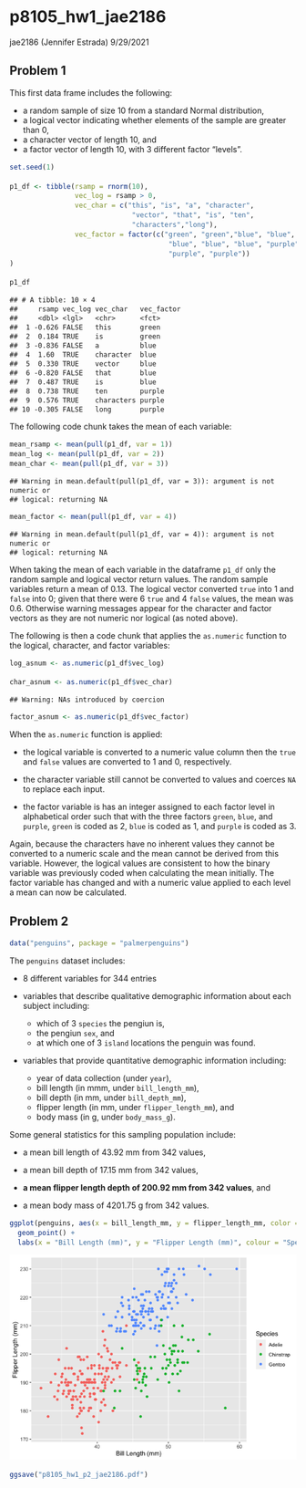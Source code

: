 p8105\_hw1\_jae2186
================
jae2186 (Jennifer Estrada)
9/29/2021

## Problem 1

This first data frame includes the following:

-   a random sample of size 10 from a standard Normal distribution,
-   a logical vector indicating whether elements of the sample are
    greater than 0,
-   a character vector of length 10, and
-   a factor vector of length 10, with 3 different factor “levels”.

``` r
set.seed(1)

p1_df <- tibble(rsamp = rnorm(10),
                vec_log = rsamp > 0,
                vec_char = c("this", "is", "a", "character", 
                              "vector", "that", "is", "ten",
                              "characters","long"),
                vec_factor = factor(c("green", "green","blue", "blue",
                                       "blue", "blue", "blue", "purple", 
                                       "purple", "purple"))
)

p1_df
```

    ## # A tibble: 10 × 4
    ##     rsamp vec_log vec_char   vec_factor
    ##     <dbl> <lgl>   <chr>      <fct>     
    ##  1 -0.626 FALSE   this       green     
    ##  2  0.184 TRUE    is         green     
    ##  3 -0.836 FALSE   a          blue      
    ##  4  1.60  TRUE    character  blue      
    ##  5  0.330 TRUE    vector     blue      
    ##  6 -0.820 FALSE   that       blue      
    ##  7  0.487 TRUE    is         blue      
    ##  8  0.738 TRUE    ten        purple    
    ##  9  0.576 TRUE    characters purple    
    ## 10 -0.305 FALSE   long       purple

The following code chunk takes the mean of each variable:

``` r
mean_rsamp <- mean(pull(p1_df, var = 1))
mean_log <- mean(pull(p1_df, var = 2))
mean_char <- mean(pull(p1_df, var = 3))
```

    ## Warning in mean.default(pull(p1_df, var = 3)): argument is not numeric or
    ## logical: returning NA

``` r
mean_factor <- mean(pull(p1_df, var = 4))
```

    ## Warning in mean.default(pull(p1_df, var = 4)): argument is not numeric or
    ## logical: returning NA

When taking the mean of each variable in the dataframe `p1_df` only the
random sample and logical vector return values. The random sample
variables return a mean of 0.13. The logical vector converted `true`
into 1 and `false` into 0; given that there were 6 `true` and 4 `false`
values, the mean was 0.6. Otherwise warning messages appear for the
character and factor vectors as they are not numeric nor logical (as
noted above).

The following is then a code chunk that applies the `as.numeric`
function to the logical, character, and factor variables:

``` r
log_asnum <- as.numeric(p1_df$vec_log)

char_asnum <- as.numeric(p1_df$vec_char)
```

    ## Warning: NAs introduced by coercion

``` r
factor_asnum <- as.numeric(p1_df$vec_factor)
```

When the `as.numeric` function is applied:

-   the logical variable is converted to a numeric value column then the
    `true` and `false` values are converted to 1 and 0, respectively.

-   the character variable still cannot be converted to values and
    coerces `NA` to replace each input.

-   the factor variable is has an integer assigned to each factor level
    in alphabetical order such that with the three factors `green`,
    `blue`, and `purple`, `green` is coded as 2, `blue` is coded as 1,
    and `purple` is coded as 3.

Again, because the characters have no inherent values they cannot be
converted to a numeric scale and the mean cannot be derived from this
variable. However, the logical values are consistent to how the binary
variable was previously coded when calculating the mean initially. The
factor variable has changed and with a numeric value applied to each
level a mean can now be calculated.

## Problem 2

``` r
data("penguins", package = "palmerpenguins")
```

The `penguins` dataset includes:

-   8 different variables for 344 entries

-   variables that describe qualitative demographic information about
    each subject including:

    -   which of 3 `species` the pengiun is,
    -   the pengiun `sex`, and
    -   at which one of 3 `island` locations the penguin was found.

-   variables that provide quantitative demographic information
    including:

    -   year of data collection (under `year`),
    -   bill length (in mmm, under `bill_length_mm`),
    -   bill depth (in mm, under `bill_depth_mm`),
    -   flipper length (in mm, under `flipper_length_mm`), and
    -   body mass (in g, under `body_mass_g`).

Some general statistics for this sampling population include:

-   a mean bill length of 43.92 mm from 342 values,

-   a mean bill depth of 17.15 mm from 342 values,

-   <b> a mean flipper length depth of 200.92 mm from 342 values</b>,
    and

-   a mean body mass of 4201.75 g from 342 values.

``` r
ggplot(penguins, aes(x = bill_length_mm, y = flipper_length_mm, color = species)) +
  geom_point() + 
  labs(x = "Bill Length (mm)", y = "Flipper Length (mm)", colour = "Species")
```

![](p8105_hw1_jae2186_files/figure-gfm/p2_ggplot-1.png)<!-- -->

``` r
ggsave("p8105_hw1_p2_jae2186.pdf")
```
